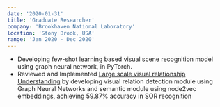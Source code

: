 ```yaml
---
date: '2020-01-31'
title: 'Graduate Researcher'
company: 'Brookhaven National Laboratory'
location: 'Stony Brook, USA'
range: 'Jan 2020 - Dec 2020'
---
```


- Developing few-shot learning based visual scene recognition model using graph neural network, in PyTorch.
- Reviewed and Implemented [Large scale visual relationship Understanding](https://arxiv.org/pdf/1804.10660.pdf) by developing visual relation detection module using Graph Neural Networks and semantic module using node2vec embeddings, achieving 59.87% accuracy in SOR recognition 

